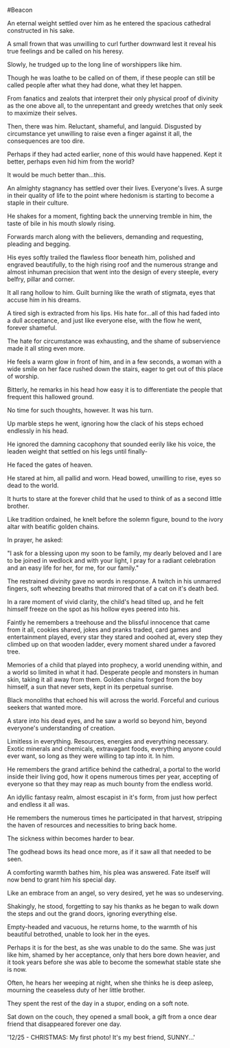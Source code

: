 #Beacon

An eternal weight settled over him as he entered the spacious cathedral constructed in his sake.

A small frown that was unwilling to curl further downward lest it reveal his true feelings and be called on his heresy.

Slowly, he trudged up to the long line of worshippers like him.

Though he was loathe to be called on of them, if these people can still be called people after what they had done, what they let happen.

From fanatics and zealots that interpret their only physical proof of divinity as the one above all, to the unrepentant and greedy wretches that only seek to maximize their selves.

Then, there was him. Reluctant, shameful, and languid. Disgusted by circumstance yet unwilling to raise even a finger against it all, the consequences are too dire.

Perhaps if they had acted earlier, none of this would have happened. Kept it better, perhaps even hid him from the world?

It would be much better than...this.

An almighty stagnancy has settled over their lives. Everyone's lives. A surge in their quality of life to the point where hedonism is starting to become a staple in their culture.

He shakes for a moment, fighting back the unnerving tremble in him, the taste of bile in his mouth slowly rising.

Forwards march along with the believers, demanding and requesting, pleading and begging.

His eyes softly trailed the flawless floor beneath him, polished and engraved beautifully, to the high rising roof and the numerous strange and almost inhuman precision that went into the design of every steeple, every belfry, pillar and corner.

It all rang hollow to him. Guilt burning like the wrath of stigmata, eyes that accuse him in his dreams.

A tired sigh is extracted from his lips. His hate for...all of this had faded into a dull acceptance, and just like everyone else, with the flow he went, forever shameful.

The hate for circumstance was exhausting, and the shame of subservience made it all sting even more.

He feels a warm glow in front of him, and in a few seconds, a woman with a wide smile on her face rushed down the stairs, eager to get out of this place of worship.

Bitterly, he remarks in his head how easy it is to differentiate the people that frequent this hallowed ground.

No time for such thoughts, however. It was his turn.

Up marble steps he went, ignoring how the clack of his steps echoed endlessly in his head.

He ignored the damning cacophony that sounded eerily like his voice, the leaden weight that settled on his legs until finally-

He faced the gates of heaven.

He stared at him, all pallid and worn. Head bowed, unwilling to rise, eyes so dead to the world. 

It hurts to stare at the forever child that he used to think of as a second little brother.

Like tradition ordained, he knelt before the solemn figure, bound to the ivory altar with beatific golden chains.

In prayer, he asked: 

"I ask for a blessing upon my soon to be family, my dearly beloved and I are to be joined in wedlock and with your light, I pray for a radiant celebration and an easy life for her, for me, for our family."

The restrained divinity gave no words in response. A twitch in his unmarred fingers, soft wheezing breaths that mirrored that of a cat on it's death bed.

In a rare moment of vivid clarity, the child's head tilted up, and he felt himself freeze on the spot as his hollow eyes peered into his.

Faintly he remembers a treehouse and the blissful innocence that came from it all, cookies shared, jokes and pranks traded, card games and entertainment played, every star they stared and ooohed at, every step they climbed up on that wooden ladder, every moment shared under a favored tree.

Memories of a child that played into prophecy, a world unending within, and a world so limited in what it had. Desperate people and monsters in human skin, taking it all away from them. Golden chains forged from the boy himself, a sun that never sets, kept in its perpetual sunrise.

Black monoliths that echoed his will across the world. Forceful and curious seekers that wanted more.

A stare into his dead eyes, and he saw a world so beyond him, beyond everyone's understanding of creation.

Limitless in everything. Resources, energies and everything necessary. Exotic minerals and chemicals, extravagant foods, everything anyone could ever want, so long as they were willing to tap into it. In him.

He remembers the grand artifice behind the cathedral, a portal to the world inside their living god, how it opens numerous times per year, accepting of everyone so that they may reap as much bounty from the endless world. 

An idyllic fantasy realm, almost escapist in it's form, from just how perfect and endless it all was.

He remembers the numerous times he participated in that harvest, stripping the haven of resources and necessities to bring back home.

The sickness within becomes harder to bear.

The godhead bows its head once more, as if it saw all that needed to be seen. 

A comforting warmth bathes him, his plea was answered. Fate itself will now bend to grant him his special day.

Like an embrace from an angel, so very desired, yet he was so undeserving.

Shakingly, he stood, forgetting to say his thanks as he began to walk down the steps and out the grand doors, ignoring everything else.

Empty-headed and vacuous, he returns home, to the warmth of his beautiful betrothed, unable to look her in the eyes.

Perhaps it is for the best, as she was unable to do the same. She was just like him, shamed by her acceptance, only that hers bore down heavier, and it took years before she was able to become the somewhat stable state she is now.

Often, he hears her weeping at night, when she thinks he is deep asleep, mourning the ceaseless duty of her little brother.

They spent the rest of the day in a stupor, ending on a soft note.

Sat down on the couch, they opened a small book, a gift from a once dear friend that disappeared forever one day.

'12/25 - CHRISTMAS: My first photo! It's my best friend, SUNNY...'